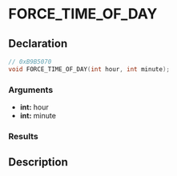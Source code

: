 # FORCE_TIME_OF_DAY

## Declaration
```cpp
// 0xB9B5070
void FORCE_TIME_OF_DAY(int hour, int minute);
```

### Arguments
- **int:** hour
- **int:** minute

### Results

## Description
